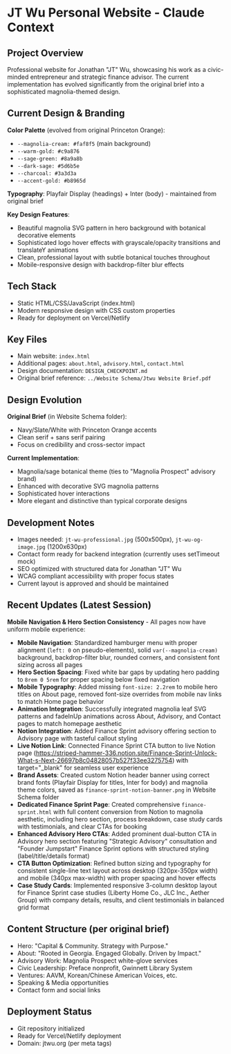 # JT Wu Personal Website - Claude Context

## Project Overview
Professional website for Jonathan "JT" Wu, showcasing his work as a civic-minded entrepreneur and strategic finance advisor. The current implementation has evolved significantly from the original brief into a sophisticated magnolia-themed design.

## Current Design & Branding
**Color Palette** (evolved from original Princeton Orange):
- `--magnolia-cream: #faf8f5` (main background)
- `--warm-gold: #c9a876`
- `--sage-green: #8a9a8b`
- `--dark-sage: #5d6b5e`
- `--charcoal: #3a3d3a`
- `--accent-gold: #b8965d`

**Typography**: Playfair Display (headings) + Inter (body) - maintained from original brief

**Key Design Features**:
- Beautiful magnolia SVG pattern in hero background with botanical decorative elements
- Sophisticated logo hover effects with grayscale/opacity transitions and translateY animations
- Clean, professional layout with subtle botanical touches throughout
- Mobile-responsive design with backdrop-filter blur effects

## Tech Stack
- Static HTML/CSS/JavaScript (index.html)
- Modern responsive design with CSS custom properties
- Ready for deployment on Vercel/Netlify

## Key Files
- Main website: `index.html` 
- Additional pages: `about.html`, `advisory.html`, `contact.html`
- Design documentation: `DESIGN_CHECKPOINT.md`
- Original brief reference: `../Website Schema/Jtwu Website Brief.pdf`

## Design Evolution
**Original Brief** (in Website Schema folder):
- Navy/Slate/White with Princeton Orange accents
- Clean serif + sans serif pairing
- Focus on credibility and cross-sector impact

**Current Implementation**:
- Magnolia/sage botanical theme (ties to "Magnolia Prospect" advisory brand)
- Enhanced with decorative SVG magnolia patterns
- Sophisticated hover interactions
- More elegant and distinctive than typical corporate designs

## Development Notes
- Images needed: `jt-wu-professional.jpg` (500x500px), `jt-wu-og-image.jpg` (1200x630px)
- Contact form ready for backend integration (currently uses setTimeout mock)
- SEO optimized with structured data for Jonathan "JT" Wu
- WCAG compliant accessibility with proper focus states
- Current layout is approved and should be maintained

## Recent Updates (Latest Session)
**Mobile Navigation & Hero Section Consistency** - All pages now have uniform mobile experience:
- **Mobile Navigation**: Standardized hamburger menu with proper alignment (`left: 0` on pseudo-elements), solid `var(--magnolia-cream)` background, backdrop-filter blur, rounded corners, and consistent font sizing across all pages
- **Hero Section Spacing**: Fixed white bar gaps by updating hero padding to `8rem 0 5rem` for proper spacing below fixed navigation
- **Mobile Typography**: Added missing `font-size: 2.2rem` to mobile hero titles on About page, removed font-size overrides from mobile nav links to match Home page behavior
- **Animation Integration**: Successfully integrated magnolia leaf SVG patterns and fadeInUp animations across About, Advisory, and Contact pages to match homepage aesthetic
- **Notion Integration**: Added Finance Sprint advisory offering section to Advisory page with tasteful callout styling
- **Live Notion Link**: Connected Finance Sprint CTA button to live Notion page (https://striped-hammer-336.notion.site/Finance-Sprint-Unlock-What-s-Next-26697b8c04828057b527f33ee3275754) with target="_blank" for seamless user experience
- **Brand Assets**: Created custom Notion header banner using correct brand fonts (Playfair Display for titles, Inter for body) and magnolia theme colors, saved as `finance-sprint-notion-banner.png` in Website Schema folder
- **Dedicated Finance Sprint Page**: Created comprehensive `finance-sprint.html` with full content conversion from Notion to magnolia aesthetic, including hero section, process breakdown, case study cards with testimonials, and clear CTAs for booking
- **Enhanced Advisory Hero CTAs**: Added prominent dual-button CTA in Advisory hero section featuring "Strategic Advisory" consultation and "Founder Jumpstart" Finance Sprint options with structured styling (label/title/details format)  
- **CTA Button Optimization**: Refined button sizing and typography for consistent single-line text layout across desktop (320px-350px width) and mobile (340px max-width) with proper spacing and hover effects
- **Case Study Cards**: Implemented responsive 3-column desktop layout for Finance Sprint case studies (Liberty Home Co., JLC Inc., Aether Group) with company details, results, and client testimonials in balanced grid format

## Content Structure (per original brief)
- Hero: "Capital & Community. Strategy with Purpose."
- About: "Rooted in Georgia. Engaged Globally. Driven by Impact."
- Advisory Work: Magnolia Prospect white-glove services
- Civic Leadership: Preface nonprofit, Gwinnett Library System
- Ventures: AAVM, Korean/Chinese American Voices, etc.
- Speaking & Media opportunities
- Contact form and social links

## Deployment Status
- Git repository initialized
- Ready for Vercel/Netlify deployment
- Domain: jtwu.org (per meta tags)